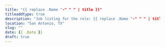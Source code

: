 ```yaml
---
title: "{{ replace .Name "-" " " | title }}"
titleaddtype: true
description: "Job listing for the role: {{ replace .Name "-" " " | title }}"
location: "San Antonio, TX"
slug: ""
date: {{ .Date }}
draft: true
---
```


